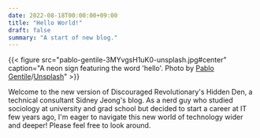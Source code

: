 ```yaml
---
date: 2022-08-18T00:00:00+09:00
title: "Hello World!"
draft: false
summary: "A start of new blog."
---
```

{{< figure src="pablo-gentile-3MYvgsH1uK0-unsplash.jpg#center" caption="A neon sign featuring the word 'hello'. Photo by [Pablo Gentile](https://unsplash.com/@polhow)/[Unsplash](https://unsplash.com)" >}}

Welcome to the new version of Discouraged Revolutionary's Hidden Den, a technical consultant Sidney Jeong's blog. As a nerd guy who studied sociology at university and grad school but decided to start a career at IT few years ago, I'm eager to navigate this new world of technology wider and deeper! Please feel free to look around.
